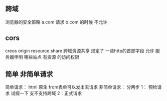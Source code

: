 ## 跨域
浏览器的安全策略
a.com 请求 b.com 的时候  不允许 

## cors 
creos origin resource share
跨域资源共享
规定了 一些http的首部字段  允许 服务器申明 哪些站点 有资源 的访问权限

## 简单 非简单请求

简单请求： html 原生 from表单可以发出去请求
非简单请求： 分两步 1： 预检请求 试探一下 支不支持跨域 2：正式请求